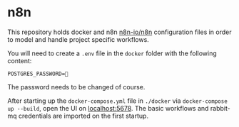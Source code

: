 # n8n

This repository holds docker and n8n [n8n-io/n8n](https://github.com/n8n-io/n8n) configuration files in order to model and handle project specific workflows.

You will need to create a `.env` file in the `docker` folder with the following content:

```text
POSTGRES_PASSWORD=🔑
```

The password needs to be changed of course.

After starting up the `docker-compose.yml` file in `./docker` via `docker-compose up --build`, open the UI on [localhost:5678](http://localhost:5678/). The basic workflows and rabbit-mq credentials are imported on the first startup.
